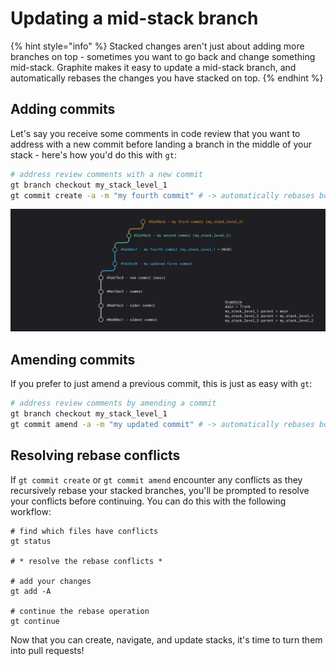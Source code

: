 # Updating a mid-stack branch

{% hint style="info" %}
Stacked changes aren't just about adding more branches on top - sometimes you want to go back and change something mid-stack.  Graphite makes it easy to update a mid-stack branch, and automatically rebases the changes you have stacked on top.
{% endhint %}

## Adding commits

Let's say you receive some comments in code review that you want to address with a new commit before landing a branch in the middle of your stack - here's how you'd do this with `gt`:

```bash
# address review comments with a new commit
gt branch checkout my_stack_level_1
gt commit create -a -m "my fourth commit" # -> automatically rebases both upstack branches
```

![Graphite will automatically perform the recursive rebases if you have up-stack changes when you run gt commit create on a mid-stack branch.](../../.gitbook/assets/Untitled.png)

## Amending commits

If you prefer to just amend a previous commit, this is just as easy with `gt`:

```bash
# address review comments by amending a commit
gt branch checkout my_stack_level_1
gt commit amend -a -m "my updated commit" # -> automatically rebases both upstack branches
```

## Resolving rebase conflicts

If `gt commit create` or `gt commit amend` encounter any conflicts as they recursively rebase your stacked branches, you'll be prompted to resolve your conflicts before continuing.  You can do this with the following workflow:

```
# find which files have conflicts
gt status

# * resolve the rebase conflicts *

# add your changes
gt add -A

# continue the rebase operation
gt continue
```

Now that you can create, navigate, and update stacks, it's time to turn them into pull requests!
